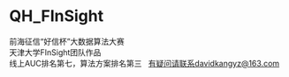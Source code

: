 # QH_FInSight
前海征信“好信杯”大数据算法大赛  
天津大学FInSight团队作品  
线上AUC排名第七，算法方案排名第三  
有疑问请联系davidkangyz@163.com


